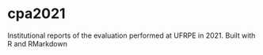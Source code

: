 # cpa2021
Institutional reports of the evaluation performed at UFRPE in 2021. Built with R and RMarkdown
